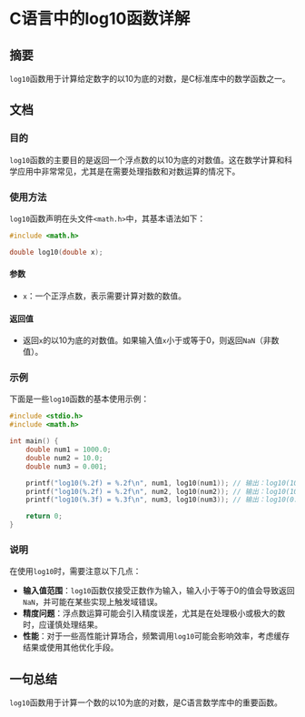 <!--
Meta Description: # C语言中的log10函数详解 ## 摘要 `log10`函数用于计算给定数字的以10为底的对数，是C标准库中的数学函数之一。 ## 文档 ### 目的 `log10`函数的主要目的是返回一个浮点数的以10为底的对数值。这在数学计算和科学应用中非常常见，尤其是在需要处理指数和对数运算的情况下。 #...
Meta Keywords: log10, double, math, include, num1
-->

# C语言中的log10函数详解

## 摘要
`log10`函数用于计算给定数字的以10为底的对数，是C标准库中的数学函数之一。

## 文档
### 目的
`log10`函数的主要目的是返回一个浮点数的以10为底的对数值。这在数学计算和科学应用中非常常见，尤其是在需要处理指数和对数运算的情况下。

### 使用方法
`log10`函数声明在头文件`<math.h>`中，其基本语法如下：

```c
#include <math.h>

double log10(double x);
```

#### 参数
- `x`：一个正浮点数，表示需要计算对数的数值。

#### 返回值
- 返回`x`的以10为底的对数值。如果输入值`x`小于或等于0，则返回`NaN`（非数值）。

### 示例
下面是一些`log10`函数的基本使用示例：

```c
#include <stdio.h>
#include <math.h>

int main() {
    double num1 = 1000.0;
    double num2 = 10.0;
    double num3 = 0.001;

    printf("log10(%.2f) = %.2f\n", num1, log10(num1)); // 输出：log10(1000.00) = 3.00
    printf("log10(%.2f) = %.2f\n", num2, log10(num2)); // 输出：log10(10.00) = 1.00
    printf("log10(%.3f) = %.3f\n", num3, log10(num3)); // 输出：log10(0.001) = -3.00

    return 0;
}
```

### 说明
在使用`log10`时，需要注意以下几点：

- **输入值范围**：`log10`函数仅接受正数作为输入，输入小于等于0的值会导致返回`NaN`，并可能在某些实现上触发域错误。
- **精度问题**：浮点数运算可能会引入精度误差，尤其是在处理极小或极大的数时，应谨慎处理结果。
- **性能**：对于一些高性能计算场合，频繁调用`log10`可能会影响效率，考虑缓存结果或使用其他优化手段。

## 一句总结
`log10`函数用于计算一个数的以10为底的对数，是C语言数学库中的重要函数。